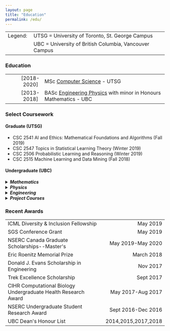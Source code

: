 ```yaml
---
layout: page
title: "Education"
permalink: /edu/
---
```


<table>
    <tr>
        <td style="text-align: right;">Legend:&nbsp;</td>
        <td style="text-align: left;">UTSG = University of Toronto, St. George Campus</td>
    </tr>
    <tr>
        <td></td>
        <td style="text-align: left;">UBC = University of British Columbia, Vancouver Campus</td>
    </tr>
</table>

### Education

<table>
    <tr>
        <td style="width: 100px; text-align: right;">[2018-2020]&nbsp;</td>
        <td style="text-align: left;">MSc <a href="https://web.cs.toronto.edu/graduate/msc-phd">Computer Science</a> - UTSG</td>
    </tr>
        <td style="width: 100px; text-align: right;">[2013-2018]&nbsp;</td>
        <td style="text-align: left;">BASc <a href="http://www.engphys.ubc.ca/">Engineering Physics</a> with minor in Honours Mathematics - UBC</td> 
</table>

### Select Coursework

#### Graduate (UTSG)

* CSC 2541 AI and Ethics: Mathematical Foundations and Algorithms (Fall 2019)
* CSC 2547 Topics in Statistical Learning Theory (Winter 2019)
* CSC 2506 Probabilistic Learning and Reasoning (Winter 2019)
* CSC 2515 Machine Learning and Data Mining (Fall 2018)

#### Undergraduate (UBC)

<details><summary><h5 style="display: inline">Mathematics</h5></summary>

<ul>
    <li> MATH 406 Variational and Approximate Methods in Applied Mathematics</li>
    <li> MATH 424 Classical Differential Geometry</li>
    <li> MATH 400 Applied Partial Differential Equations</li>
    <li> MATH 345 Applied Nonlinear Dynamics and Chaos</li>
    <li> MATH 322 Introduction to Group Theory</li>
    <li> MATH 320 Real Analysis I</li>
    <li> MATH 318 Probability with Physical Applications</li>
    <li> MATH 307 Applied Linear Algebra</li>
    <li> MATH 305 Applied Complex Analysis</li>
    <li> MATH 257 Partial Differential Equations</li>
    <li> MATH 255 Ordinary Differential Equations</li>
    <li> MATH 217 Multivariable and Vector Calculus</li>
    <li> MATH 221 Matrix Algebra</li>
</ul>
</details>

<details><summary><h5 style="display: inline">Physics</h5></summary>

<ul>
    <li> PHYS 408 Optics</li>
    <li> PHYS 403 Statistical Mechanics</li>
    <li> PHYS 401 Electromagnetic Theory</li>
    <li> PHYS 350 Applications of Classical Mechanics</li>
    <li> PHYS 304 Introduction to Quantum Mechanics</li>
    <li> PHYS 301 Electricity and Magnetism</li>
</ul>
</details>

<details><summary><h5 style="display: inline">Engineering</h5></summary>

<ul>
    <li> ELEC 341 Systems and Control</li>
    <li> ELEC 301 Electronic Circuits</li>
    <li> CPEN 312 Digital Systems and Microcomputers</li>
... and many more!
</ul>
</details>

<details><summary><h5 style="display: inline">Project Courses</h5></summary>

<ul>
    <li> ENPH 479 Engineering Physics Project II</li>
    <li> ENPH 459 Engineering Physics Project I</li>
</ul>
</details>

### Recent Awards

| | | 
|:---|---:| 
| ICML Diversity & Inclusion Fellowship | May 2019 |
| SGS Conference Grant | May 2019 |
| NSERC Canada Graduate Scholarships--Master's | May 2019-May 2020 |
| Eric Roenitz Memorial Prize | March 2018 |
| Donald J. Evans Scholarship in Engineering | Nov 2017 |
| Trek Excellence Scholarship | Sept 2017 |
| CIHR Computational Biology Undergraduate Health Research Award | May 2017-Aug 2017 |
| NSERC Undergraduate Student Research Award | Sept 2016-Dec 2016 |
| UBC Dean's Honour List | 2014,2015,2017,2018 |
